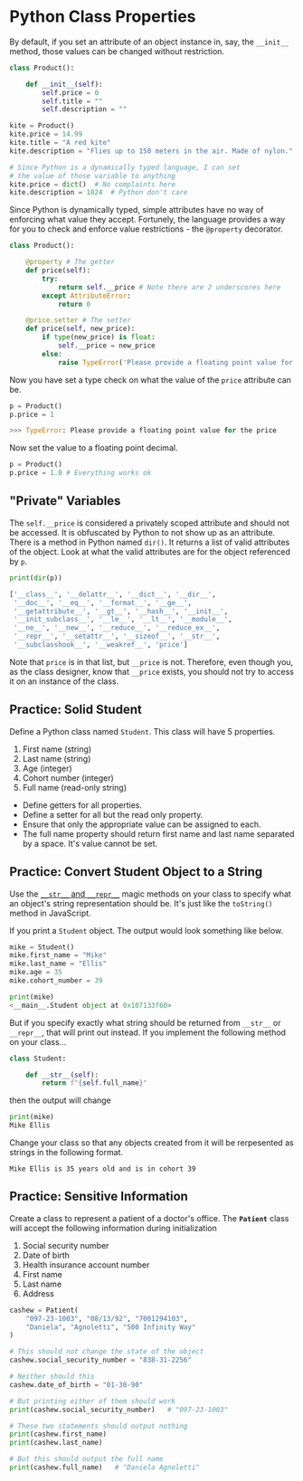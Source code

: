 # Python Class Properties

By default, if you set an attribute of an object instance in, say, the `__init__` method, those values can be changed without restriction.

```py
class Product():

    def __init__(self):
        self.price = 0
        self.title = ""
        self.description = ""

kite = Product()
kite.price = 14.99
kite.title = "A red kite"
kite.description = "Flies up to 150 meters in the air. Made of nylon."

# Since Python is a dynamically typed language, I can set
# the value of those variable to anything
kite.price = dict()  # No complaints here
kite.description = 1024  # Python don't care
```

Since Python is dynamically typed, simple attributes have no way of enforcing what value they accept. Fortunely, the language provides a way for you to check and enforce value restrictions - the `@property` decorator.


```py
class Product():

    @property # The getter
    def price(self):
        try:
            return self.__price # Note there are 2 underscores here
        except AttributeError:
            return 0

    @price.setter # The setter
    def price(self, new_price):
        if type(new_price) is float:
            self.__price = new_price
        else:
            raise TypeError('Please provide a floating point value for the price')
```

Now you have set a type check on what the value of the `price` attribute can be.

```py
p = Product()
p.price = 1

>>> TypeError: Please provide a floating point value for the price
```

Now set the value to a floating point decimal.

```py
p = Product()
p.price = 1.0 # Everything works ok
```

## "Private" Variables

The `self.__price` is considered a privately scoped attribute and should not be accessed. It is obfuscated by Python to not show up as an attribute. There is a method in Python named `dir()`. It returns a list of valid attributes of the object. Look at what the valid attributes are for the object referenced by `p`.

```py
print(dir(p))

['__class__', '__delattr__', '__dict__', '__dir__',
 '__doc__', '__eq__', '__format__', '__ge__',
 '__getattribute__', '__gt__', '__hash__', '__init__',
 '__init_subclass__', '__le__', '__lt__', '__module__',
 '__ne__', '__new__', '__reduce__', '__reduce_ex__',
 '__repr__', '__setattr__', '__sizeof__', '__str__',
 '__subclasshook__', '__weakref__', 'price']
 ```

 Note that `price` is in that list, but `__price` is not. Therefore, even though you, as the class designer, know that `__price` exists, you should not try to access it on an instance of the class.

## Practice: Solid Student

Define a Python class named `Student`. This class will have 5 properties.

1. First name (string)
1. Last name (string)
1. Age (integer)
1. Cohort number (integer)
1. Full name (read-only string)

* Define getters for all properties.
* Define a setter for all but the read only property.
* Ensure that only the appropriate value can be assigned to each.
* The full name property should return first name and last name separated by a space. It's value cannot be set.

## Practice: Convert Student Object to a String

Use the [`__str__` and `__repr__`](https://realpython.com/lessons/how-and-when-use-__str__/) magic methods on your class to specify what an object's string representation should be. It's just like the `toString()` method in JavaScript.

If you print a `Student` object. The output would look something like below.

```py
mike = Student()
mike.first_name = "Mike"
mike.last_name = "Ellis"
mike.age = 35
mike.cohort_number = 39

print(mike)
<__main__.Student object at 0x107133f60>
```

But if you specify exactly what string should be returned from `__str__` or `__repr__`, that will print out instead. If you implement the following method on your class...

```py
class Student:

    def __str__(self):
        return f"{self.full_name}"
```

then the output will change

```py
print(mike)
Mike Ellis
```

Change your class so that any objects created from it will be rerpesented as strings in the following format.

```haml
Mike Ellis is 35 years old and is in cohort 39
```

## Practice: Sensitive Information

Create a class to represent a patient of a doctor's office. The **`Patient`** class will accept the following information during initialization

1. Social security number
1. Date of birth
1. Health insurance account number
1. First name
1. Last name
1. Address

<!-- The first three properties should be read-only. First name and last name should not be exposed as properties at all, but instead expose a calculated property of `full_name`. Address should have a getter and setter. -->

```py
cashew = Patient(
    "097-23-1003", "08/13/92", "7001294103",
    "Daniela", "Agnoletti", "500 Infinity Way"
)

# This should not change the state of the object
cashew.social_security_number = "838-31-2256"

# Neither should this
cashew.date_of_birth = "01-30-90"

# But printing either of them should work
print(cashew.social_security_number)   # "097-23-1003"

# These two statements should output nothing
print(cashew.first_name)
print(cashew.last_name)

# But this should output the full name
print(cashew.full_name)   # "Daniela Agnoletti"



```